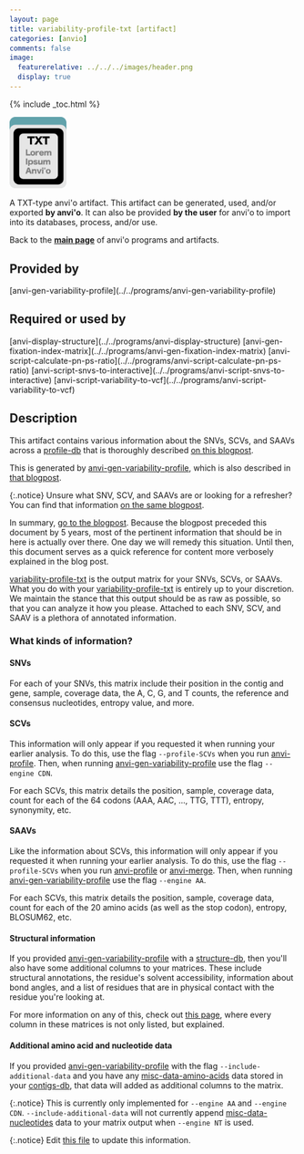 ```yaml
---
layout: page
title: variability-profile-txt [artifact]
categories: [anvio]
comments: false
image:
  featurerelative: ../../../images/header.png
  display: true
---
```



{% include _toc.html %}


<img src="../../images/icons/TXT.png" alt="TXT" style="width:100px; border:none" />

A TXT-type anvi'o artifact. This artifact can be generated, used, and/or exported **by anvi'o**. It can also be provided **by the user** for anvi'o to import into its databases, process, and/or use.

Back to the **[main page](../../)** of anvi'o programs and artifacts.

## Provided by


<p style="text-align: left" markdown="1"><span class="artifact-p">[anvi-gen-variability-profile](../../programs/anvi-gen-variability-profile)</span></p>


## Required or used by


<p style="text-align: left" markdown="1"><span class="artifact-r">[anvi-display-structure](../../programs/anvi-display-structure)</span> <span class="artifact-r">[anvi-gen-fixation-index-matrix](../../programs/anvi-gen-fixation-index-matrix)</span> <span class="artifact-r">[anvi-script-calculate-pn-ps-ratio](../../programs/anvi-script-calculate-pn-ps-ratio)</span> <span class="artifact-r">[anvi-script-snvs-to-interactive](../../programs/anvi-script-snvs-to-interactive)</span> <span class="artifact-r">[anvi-script-variability-to-vcf](../../programs/anvi-script-variability-to-vcf)</span></p>


## Description

This artifact contains various information about the SNVs, SCVs, and SAAVs across a <span class="artifact-n">[profile-db](/software/anvio/help/main/artifacts/profile-db)</span> that is thoroughly described [on this blogpost](http://merenlab.org/2015/07/20/analyzing-variability/#the-output-matrix).

This is generated by <span class="artifact-n">[anvi-gen-variability-profile](/software/anvio/help/main/programs/anvi-gen-variability-profile)</span>, which is also described in [that blogpost](http://merenlab.org/2015/07/20/analyzing-variability/#the-anvio-way).

{:.notice}
Unsure what SNV, SCV, and SAAVs are or looking for a refresher? You can find that information [on the same blogpost](http://merenlab.org/2015/07/20/analyzing-variability/#an-intro-to-single-nucleotidecodonamino-acid-variation).

In summary, [go to the blogpost](http://merenlab.org/2015/07/20/analyzing-variability/). Because the
blogpost preceded this document by 5 years, most of the pertinent information that should be in here
is actually over there. One day we will remedy this situation. Until then, this document serves as a
quick reference for content more verbosely explained in the blog post.

<span class="artifact-n">[variability-profile-txt](/software/anvio/help/main/artifacts/variability-profile-txt)</span> is the output matrix for your SNVs,
SCVs, or SAAVs. What you do with your <span class="artifact-n">[variability-profile-txt](/software/anvio/help/main/artifacts/variability-profile-txt)</span> is entirely up to your discretion. We
maintain the stance that this output should be as raw as possible, so that you can analyze it how you
please. Attached to each SNV, SCV, and SAAV is a plethora of annotated information.

### What kinds of information?

#### SNVs

For each of your SNVs, this matrix include their position in the contig and gene, sample, coverage data, the A, C, G, and T counts, the reference and consensus nucleotides, entropy value, and more. 

#### SCVs 

This information will only appear if you requested it when running your earlier analysis. To do this, use the flag `--profile-SCVs` when you run <span class="artifact-n">[anvi-profile](/software/anvio/help/main/programs/anvi-profile)</span>. Then, when running <span class="artifact-n">[anvi-gen-variability-profile](/software/anvio/help/main/programs/anvi-gen-variability-profile)</span> use the flag `--engine CDN`. 

For each SCVs, this matrix details the position, sample, coverage data, count for each of the 64 codons (AAA, AAC, ..., TTG, TTT), entropy, synonymity, etc.

#### SAAVs

Like the information about SCVs, this information will only appear if you requested it when running your earlier analysis. To do this, use the flag `--profile-SCVs` when you run <span class="artifact-n">[anvi-profile](/software/anvio/help/main/programs/anvi-profile)</span> or <span class="artifact-n">[anvi-merge](/software/anvio/help/main/programs/anvi-merge)</span>. Then, when running <span class="artifact-n">[anvi-gen-variability-profile](/software/anvio/help/main/programs/anvi-gen-variability-profile)</span> use the flag `--engine AA`. 

For each SCVs, this matrix details the position, sample, coverage data, count for each of the 20 amino acids (as well as the stop codon), entropy, BLOSUM62, etc. 

#### Structural information

If you provided <span class="artifact-n">[anvi-gen-variability-profile](/software/anvio/help/main/programs/anvi-gen-variability-profile)</span> with a <span class="artifact-n">[structure-db](/software/anvio/help/main/artifacts/structure-db)</span>, then you'll also have some
additional columns to your matrices. These include structural annotations, the residue's solvent
accessibility, information about bond angles, and a list of residues that are in physical contact
with the residue you're looking at. 

For more information on any of this, check out [this
page](http://merenlab.org/2015/07/20/analyzing-variability/#the-output-matrix), where every column
in these matrices is not only listed, but explained.

#### Additional amino acid and nucleotide data

If you provided <span class="artifact-n">[anvi-gen-variability-profile](/software/anvio/help/main/programs/anvi-gen-variability-profile)</span> with the flag `--include-additional-data` and you
have any <span class="artifact-n">[misc-data-amino-acids](/software/anvio/help/main/artifacts/misc-data-amino-acids)</span> data stored in your <span class="artifact-n">[contigs-db](/software/anvio/help/main/artifacts/contigs-db)</span>, that data will added as
additional columns to the matrix.

{:.notice}
This is currently only implemented for `--engine AA` and `--engine CDN`. `--include-additional-data`
will not currently append <span class="artifact-n">[misc-data-nucleotides](/software/anvio/help/main/artifacts/misc-data-nucleotides)</span> data to your matrix output when `--engine NT` is
used.



{:.notice}
Edit [this file](https://github.com/merenlab/anvio/tree/master/anvio/docs/artifacts/variability-profile-txt.md) to update this information.

